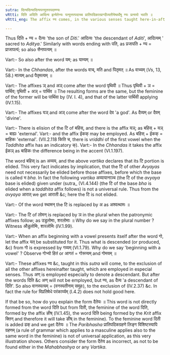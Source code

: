 ```yaml
---
sutra: दित्यदित्यादित्यपत्त्युत्तरपदाण्ण्यः
vRtti: दिति अदिति आदित्य इत्येतेभ्यः पत्युत्तरपदाच्च प्रातिपदिकात्प्राग्दीव्यतीयेष्वर्थेषु ण्यः प्रत्ययो भवति ॥
vRtti_eng: The affix ण्य comes, in the various senses taught here-in-after antecedently to _tena_ _divyati_ &c, after the Proper Names, _Diti_, _Aditi_, and _Aditya_; and that which has the word पति at its final member.

---
```

Thus दिति + ण्य = दैत्यः 'the son of _Diti_.' आदित्यः 'the descendant of _Aditi_', आदित्यम् ' sacred to _Aditya_.' Similarly with words ending with पति, as प्रजापति + ण्य = प्राजापत्यं; so also सैनापत्यम् ॥

Vart:- So also after the word यम; as याम्यम् ॥

Vart:- In the _Chhandas_, after the words वाच्, मति and पितृमत् ॥ As वाच्यम् (_Vs_, 13, 58.) मात्यम् and पैतृमत्यम् ॥

Vart:- The affixes ञ् and अञ् come after the word पृथिवी ॥ Thus पृथिवी + ञ = पार्थिव; पृथिवी + अञ् = पार्थिव ॥ The resulting forms are the same, but the feminine of the former will be पार्थिवा by (IV. I. 4), and that of the latter पार्थिवी applying (IV.1.15).

Vart:- The affixes यञ् and अञ् come after the word देव 'a god'. As दैव्यम् or दैवम् 'divine'.

Vart:- There is elision of the टि of बहिस्, and there is the affix यञ्; as बहिस् + यञ् = बाह्यः 'external'. Vart:- and the affix ईकक् may be employed. As बहिस् + ईकक् = बाहिकः 'external'. (VII.2.118 किति च, there is _vriddhi_ of the first vowel when the _Taddhita_ affix has an indicatory क्). Vart:- In the _Chhandas_ it takes the affix ईकञ् as बाहिकः the difference being in the accent (VI.1.197).

The word बहिस् is an अव्यय, and the above _vartika_ declares that its टि portion is elided. This very fact indicates by implication, that the टि of other _Avyayas_ need not necessarily be elided before those affixes, before which the base is called भ _bha_. In fact the following _vartika_ अव्यायानाञ्च (the टि of the _avyaya_ base is elided) given under (sutra_ (VI.4.144) (the टि of the base _bha_ is elided when a _taddhita_ affix follows) is not a universal rule. Thus from the _avyaya_ आरात् we get आराती &c; here the टि is not elided.

Vart:- Of the word स्थामन् the टि is replaced by अ as अश्वत्थामः ॥

Vart:- The टि of लोमन् is replaced by ञ in the plural when the patronymic affixes follow; as उडुलोमाः, शरलोमाः ॥ Why do we say in the plural number ? Witness औडुलोमिः, शारलोमिः (IV.1.99).

Vart:- When an affix beginning with a vowel presents itself after the word गो, let the affix यत् be substituted for it. Thus what is descended (or produced, &c) from गो is expressed by गव्यम् (VI.1.79). Why do we say 'beginning with a vowel' ? Observe गोभ्यो हितं or आगतं = गोरूप्यम् and गोमयम् ॥

Vart:- These affixes ण्य &c, taught in this _sutra_ will come, to the exclusion of all the other affixes hereinafter taught, which are employed in especial senses. Thus अण् is employed especially to denote a descendant. But after the words दिति &c अण् will not be employed, but ण्य, as दैत्य 'a descendant of दिति'. So also वानस्पत्यम् = (वनस्पतीनाम् समुहः), to the exclusion of (IV.2.37) &c. In fact the rule for विप्रतिषेधे परंकार्य्यम् (I.4.2) does not hold good here.

If that be so, how do you explain the form दैतेयः ॥ This word is not directly formed from the word दिति but from दिती, the feminine of the word दिति, formed by the affix ङीष् (IV.1.45), the word दिति being formed by the _Krit_ affix क्तिन् and therefore it will take ङीष् in the feminine). To the feminine word दिती is added ढक् and we get दैतेयः ॥ The _Paribhasha_ प्रातिपदिकग्रहणे लिङ्ग विशिष्टस्यापि ग्रहणम् (a rule of grammar which applies to a masculine applies also to the same word in the feminine) is not of universal application, as this very illustration shows. Others consider the form दैतेय as incorrect, as not to be found either in the _Mahabhashya_ or any _Vartika_.